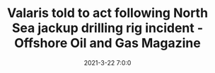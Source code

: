 ---
"title": "Valaris told to act following North Sea jackup drilling rig incident - Offshore Oil and Gas Magazine"
"date": "2021-3-22 7:0:0"
"feed_name": "GOOGLENEWS"
"feed_website": "https://news.google.com/search?q=drilling%2Bincident&hl=en-US&gl=US&ceid=US:en"
"feed_rss": "https://news.google.com/rss/search?q=drilling%2Bincident&hl=en-US&gl=US&ceid=US:en"
"link": "https://www.offshore-mag.com/drilling-completion/article/14199834/valaris-told-to-act-following-north-sea-jackup-drilling-rig-incident"
"file": "_posts/2021-3-22-7-0-0_GOOGLENEWS_07f2cb9060d15142b4e0502ec7a215e4a51f152a.md"
"accident": "1"
"drilling": "1"
"dead": "0"
"injured": "0"
---
